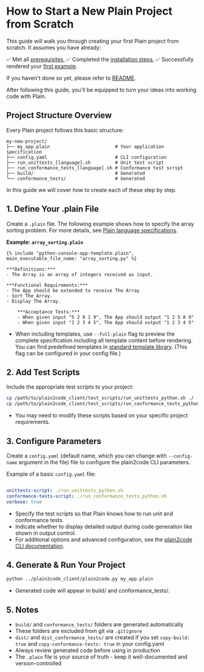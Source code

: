 # How to Start a New Plain Project from Scratch

This guide will walk you through creating your first Plain project from scratch.
It assumes you have already:

✅ Met all [prerequisites](../README.md#prerequisites),
✅ Completed the [installation steps](../README.md/#installation-steps),
✅ Successfully rendered your [first example](../README.md#quick-start).

If you haven't done so yet, please refer to [README](../README.md).

After following this guide, you'll be equipped to turn your ideas into working code with Plain.

## Project Structure Overview

Every Plain project follows this basic structure:

```
my-new-project/
├── my_app.plain                        # Your application specification
├── config.yaml                         # CLI configuration
├── run_unittests_[language].sh         # Unit test script
├── run_conformance_tests_[language].sh # Conformance test script
├── build/                              # Generated
└── conformance_tests/                  # Generated
```

In this guide we will cover how to create each of these step by step.

## 1. Define Your .plain File

Create a `.plain` file. The following example shows how to specify the array sorting problem. For more details, see [Plain language specifications](plain_language_specification.md).

**Example: `array_sorting.plain`**
```plain
{% include "python-console-app-template.plain", main_executable_file_name: "array_sorting.py" %}

***Definitions:***
- The Array is an array of integers received as input.

***Functional Requirements:***
- The App should be extended to receive The Array
- Sort The Array.
- Display The Array.

    ***Acceptance Tests:***
    - When given input "5 2 8 1 9", The App should output "1 2 5 8 9"
    - When given input "1 2 3 4 5", The App should output "1 2 3 4 5"

```

- When including templates, use `--full-plain` flag to preview the complete specification including all template content before rendering. You can find predefined templates in [standard template library](../standard_template_library/). (This flag can be configured in your config file.)

## 2. Add Test Scripts

Include the appropriate test scripts to your project:

```bash
cp /path/to/plain2code_client/test_scripts/run_unittests_python.sh ./
cp /path/to/plain2code_client/test_scripts/run_conformance_tests_python.sh ./
```
- You may need to modify these scripts based on your specific project requirements.

## 3. Configure Parameters

Create a `config.yaml` (default name, which you can change with `--config-name` argument in the file) file to configure the plain2code CLI parameters.

Example of a basic `config.yaml` file:

```yaml

unittests-script: ./run_unittests_python.sh
conformance-tests-script: ./run_conformance_tests_python.sh
verbose: true

```
- Specify the test scripts so that Plain knows how to run unit and conformance tests.
- Indicate whether to display detailed output during code generation like shown in output control. 
- For additional options and advanced configuration, see the [plain2code CLI documentation](plain2code_cli.md).

## 4. Generate & Run Your Project

```bash
python ../plain2code_client/plain2code.py my_app.plain
```
- Generated code will appear in build/ and conformance_tests/.


## 5. Notes
- `build/` and `conformance_tests/` folders are generated automatically
- These folders are excluded from git via `.gitignore`
- `dist/` and `dist_conformance_tests/` are created if you set `copy-build: true` and `copy-conformance-tests: true` in your config.yaml
- Always review generated code before using in production
- The `.plain` file is your source of truth - keep it well-documented and version-controlled
